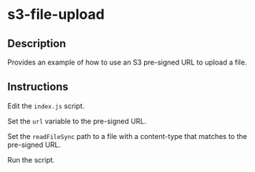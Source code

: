 # s3-file-upload

## Description

Provides an example of how to use an S3 pre-signed URL to upload a file.

## Instructions

Edit the `index.js` script.

Set the `url` variable to the pre-signed URL.

Set the `readFileSync` path to a file with a content-type that matches to the pre-signed URL.

Run the script.
